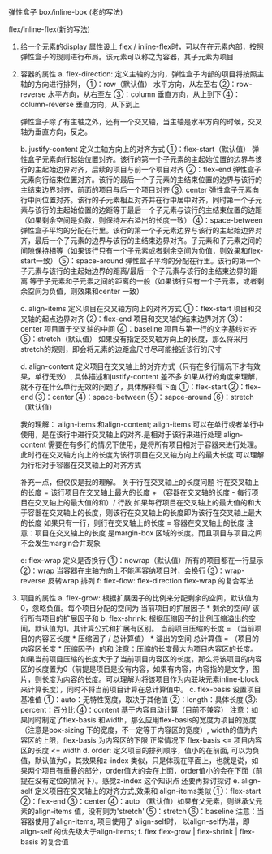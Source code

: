 
 弹性盒子
 box/inline-box (老的写法)

 flex/inline-flex(新的写法)

1. 给一个元素的display 属性设上 flex / inline-flex时，可以在在元素内部，按照弹性盒子的规则进行布局。该元素可以称之为容器，其子元素为项目

2. 容器的属性
   a. flex-direction: 定义主轴的方向，弹性盒子内部的项目将按照主轴的方向进行排列，
    ①：row（默认值）         水平方向，从左至右
    ②：row-reverse          水平方向，从右至左
    ③：column               垂直方向，从上到下
    ④：column-reverse       垂直方向，从下到上

    弹性盒子除了有主轴之外，还有一个交叉轴，当主轴是水平方向的时候，交叉轴为垂直方向，反之。
    
    b. justify-content  定义主轴方向上的对齐方式
      ①：flex-start（默认值）   弹性盒子元素向行起始位置对齐。该行的第一个子元素的主起始位置的边界与该行的主起始边界对齐，后续的项目与前一个项目对齐
      ②：flex-end     弹性盒子元素向行结束位置对齐。该行的最后一个子元素的主结束位置的边界与该行的主结束边界对齐，前面的项目与后一个项目对齐
      ③: center       弹性盒子元素向行中间位置对齐。该行的子元素相互对齐并在行中居中对齐，同时第一个子元素与该行的主起始位置的边距等于最后一个子元素与该行的主结束位置的边距（如果剩余空间是负数，则保持左右溢出的长度一致）
      ④：space-between  弹性盒子平均的分配在行里。该行的第一个子元素边界与该行的主起始边界对齐，最后一个子元素的边界与该行的主结束边界对齐。子元素和子元素之间的间隙保持相等（如果该行只有一个子元素或者剩余空间为负值，则效果和flex-start一致）
      ⑤：space-around   弹性盒子平均的分配在行里。该行的第一个子元素与该行的主起始边界的距离/最后一个子元素与该行的主结束边界的距离 等于子元素和子元素之间的距离的一般（如果该行只有一个子元素，或者剩余空间为负值，则效果和center 一致）

    c. align-items 定义项目在交叉轴方向上的对齐方式
      ①：flex-start   项目和交叉轴的起点边界对齐
      ②：flex-end     项目和交叉轴的结束边界对齐
      ③：center       项目置于交叉轴的中间
      ④：baseline     项目与第一行的文字基线对齐
      ⑤：stretch（默认值） 如果没有指定交叉轴方向上的长度，那么将采用stretch的规则，即会将元素的边距盒尺寸尽可能接近该行的尺寸

    d. align-content 定义项目在交叉轴上的对齐方式（只有在多行情况下才有效果，单行无效）, 具体描述和justify-content 差不多
    如果从行的角度来理解，就不存在什么单行无效的问题了，具体解释看下面
      ①：flex-start
      ②：flex-end
      ③：center
      ④：space-between
      ⑤：sapce-around
      ⑥：stretch（默认值）

    我的理解： align-items 和align-content;
      align-items 可以在单行或者单行中使用，是在该行中进行交叉轴上的对齐.是相对于该行来进行处理
      align-content 需要在有多行的情况下使用，是将所有项目相对于容器来进行处理。此时行在交叉轴方向上的长度为该行项目在交叉轴方向上的最大长度
      可以理解为行相对于容器在交叉轴上的对齐方式

      补充一点，但仅仅是我的理解。
      关于行在交叉轴上的长度问题
      行在交叉轴上的长度 = 该行项目在交叉轴上最大的长度 + （容器在交叉轴的长度 - 每行项目在交叉轴上的最大值的和）/ 行数
      如果每行项目在交叉轴上的最大值的和大于容器在交叉轴上的长度，则该行在交叉轴上的长度即为该行在交叉轴上最大的长度
      如果只有一行，则行在交叉轴上的长度 = 容器在交叉轴上的长度
      注意：项目在交叉轴上的长度 是margin-box 区域的长度。而且项目与项目之间不会发生margin合并现象

    e: flex-wrap 定义是否换行
      ①：nowrap（默认值）所有的项目都在一行显示
      ②：wrap 当容器在主轴方向上不能再容纳项目时，会换行
      ③：wrap-reverse 反转wrap 排列
    f: flex-flow: flex-direction flex-wrap 的复合写法
  
3. 项目的属性
    a. flex-grow: 根据扩展因子的比例来分配剩余的空间，默认值为0，忽略负值。每个项目分配的空间为 当前项目的扩展因子 * 剩余的空间/ 该行所有项目的扩展因子和 
    b. flex-shrink: 根据压缩因子的比例压缩溢出的空间，默认值为1。其计算公式和扩展有区别。
      当前项目压缩的长度 = （当前项目的内容区长度 * 压缩因子 / 总计算值） * 溢出的空间
      总计算值 = （项目的内容区长度 * 压缩因子）的和
      注意：压缩的长度最大为项目内容区的长度。如果当前项目压缩的长度大于了当前项目内容区的长度，那么将该项目的内容区的长度置为0（前提是项目是没有内容，如果有内容，内容指的是文字，图片，则长度为内容的长度。可以理解为将该项目作为内联块元素inline-block来计算长度），同时不将当前项目计算在总计算值中。
    c. flex-basis 设置项目基准值
      ①：auto：无特性宽度，取决于其他值
      ②：length：具体长度
      ③: percent：百分比
      ④：content 基于内容自动计算（目前不兼容）
      注意：如果同时制定了flex-basis 和width，那么应用flex-basis的宽度为项目的宽度（注意是box-sizing 下的宽度，不一定等于内容区的宽度）,
      width的值为内容区的上限，flex-basis 为内容区的下限
      正常情况下 flex-basis <= 项目内容区的长度 <= width
    d. order: 定义项目的排列顺序，值小的在前面, 可以为负值，默认值为0，其效果和z-index 类似，只是体现在平面上，也就是说，如果两个项目有重叠的部分，order值大的会在上面，order值小的会在下面（前提在没有定位的情况下）。感觉z-index 这个知识点 还要再探讨探讨
    e. align-self 定义项目在交叉轴上的对齐方式,效果和 align-items类似
      ①：flex-start
      ②：flex-end
      ③：center
      ④：auto （默认值）如果有父元素，则继承父元素的align-items 值，没有则为'stretch'
      ⑤：stretch
      ⑥：baseline
    注意：当容器使用了align-items, 项目使用了 align-self时， 以align-self为准，即 align-self 的优先级大于align-items;
    f. flex    flex-grow | flex-shrink | flex-basis 的复合值
